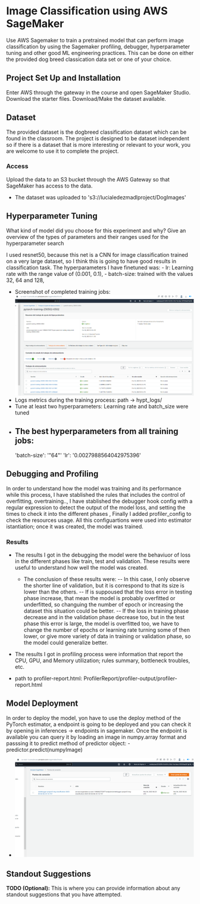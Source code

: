# Image Classification using AWS SageMaker

Use AWS Sagemaker to train a pretrained model that can perform image classification by using the Sagemaker profiling, debugger, hyperparameter tuning and other good ML engineering practices. This can be done on either the provided dog breed classication data set or one of your choice.

## Project Set Up and Installation
Enter AWS through the gateway in the course and open SageMaker Studio. 
Download the starter files.
Download/Make the dataset available. 

## Dataset
The provided dataset is the dogbreed classification dataset which can be found in the classroom.
The project is designed to be dataset independent so if there is a dataset that is more interesting or relevant to your work, you are welcome to use it to complete the project.

### Access
Upload the data to an S3 bucket through the AWS Gateway so that SageMaker has access to the data. 
- The dataset was uploaded to 's3://lucialedezmadlproject/DogImages'

## Hyperparameter Tuning
What kind of model did you choose for this experiment and why? Give an overview of the types of parameters and their ranges used for the hyperparameter search

I used resnet50, because this net is a CNN for image classification trained on a very large dataset, so I think this is going to have good results in classification task.
The hyperparameters I have finetuned was:
    - lr: Learning rate with the range value of (0.001, 0.1),
    - batch-size:  trained with the values 32, 64 and 128,

- Screenshot of completed training jobs:
    ![alt COMPLETED_TRAINING_JOBS](images/hypt_training_jobs.png "Completed training  jobs")
- Logs metrics during the training process: path -> hypt_logs/
- Tune at least two hyperparameters: Learning rate and batch_size were tuned
- The best hyperparameters from all training jobs:
     -- 
     'batch-size': '"64"'
     'lr': '0.0027988564042975396'
     
## Debugging and Profiling

In order to understand how the model was training and its performance while this process, I have stablished the rules that includes the control of overfitting, overtraining.., I have stablished the debugger hook config with a regular expression to detect the output of the model loss, and setting the times to check it into the different phases , 
Finally I added profiler_config to check the resources usage.
All this configuartions were used into estimator istantiation; once it was created, the model was trained.

### Results

- The results I got in the debugging the model were the behaviuor of loss in the different phases like train, test and validation. These results   were useful to understand how well the model was created.
  - The conclusion of these results were:
    -- In this case, I only observe the shorter line of validation, but it is correspond to that its size is lower than the others.
    -- If is suppoused that the loss error in testing phase increase, that mean the model is probably overfitted or underfitted, so changuing          the number of epoch or increasing the dataset this situation could be better.
    -- If the loss in training phase decrease and in the validation phase decrease too, but in the test phase this error is large, the model is        overfitted too, we have to change the number of epochs or learning rate turning some of then lower, or give more variety of data in              training or validation phase, so the model could generalize better.
    
 - The results I got in profiling process were information that report the CPU, GPU, and Memory utilization; rules summary, bottleneck troubles, etc.


 - path to profiler-report.html: ProfilerReport/profiler-output/profiler-report.html
 
## Model Deployment

In order to deploy the model, yon have to use the deploy method of the PyTorch estimator, a endpoint is going to be deployed and you can check it by opening in inferences -> endpoints in sagemaker. 
Once the endpoint is available you can query it by loading an image in numpy.array format and passsing it to predict method of predictor object:
    - predictor.predict(numpyImage)

- ![alt ENDPOINT](images/endpoint.png "Enpoint")
## Standout Suggestions
**TODO (Optional):** This is where you can provide information about any standout suggestions that you have attempted.
